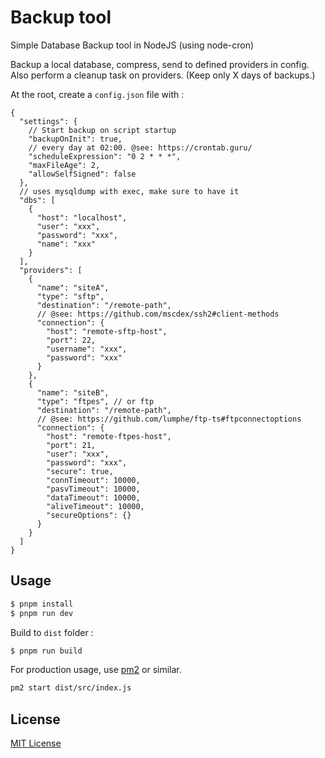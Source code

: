 # Backup tool

Simple Database Backup tool in NodeJS (using node-cron)

Backup a local database, compress, send to defined providers in config.
Also perform a cleanup task on providers. (Keep only X days of backups.)

At the root, create a `config.json` file with :

```jsonc
{
  "settings": {
    // Start backup on script startup
    "backupOnInit": true,
    // every day at 02:00. @see: https://crontab.guru/
    "scheduleExpression": "0 2 * * *",
    "maxFileAge": 2,
    "allowSelfSigned": false
  },
  // uses mysqldump with exec, make sure to have it
  "dbs": [
    {
      "host": "localhost",
      "user": "xxx",
      "password": "xxx",
      "name": "xxx"
    }
  ],
  "providers": [
    {
      "name": "siteA",
      "type": "sftp",
      "destination": "/remote-path",
      // @see: https://github.com/mscdex/ssh2#client-methods
      "connection": {
        "host": "remote-sftp-host",
        "port": 22,
        "username": "xxx",
        "password": "xxx"
      }
    },
    {
      "name": "siteB",
      "type": "ftpes", // or ftp
      "destination": "/remote-path",
      // @see: https://github.com/lumphe/ftp-ts#ftpconnectoptions
      "connection": {
        "host": "remote-ftpes-host",
        "port": 21,
        "user": "xxx",
        "password": "xxx",
        "secure": true,
        "connTimeout": 10000,
        "pasvTimeout": 10000,
        "dataTimeout": 10000,
        "aliveTimeout": 10000,
        "secureOptions": {}
      }
    }
  ]
}
```

## Usage

```sh
$ pnpm install
$ pnpm run dev
```

Build to `dist` folder :

```sh
$ pnpm run build
```

For production usage, use [pm2](https://pm2.keymetrics.io/) or similar.

```sh
pm2 start dist/src/index.js
```

## License

[MIT License](./LICENSE)
